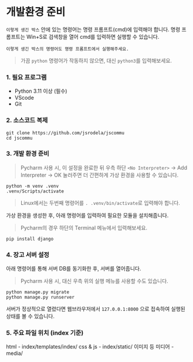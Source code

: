 # 개발환경 준비

`이렇게 생긴 박스` 안에 있는 명령어는 명령 프롬프트(cmd)에 입력해야 합니다. 명령 프롬프트는 Win+S로 검색창을 열어 cmd를 입력하면 실행할 수 있습니다.
```
이렇게 생긴 박스의 명령어도 명령 프롬프트에서 실행해주세요.
```
> 가끔 `python` 명령어가 작동하지 않으면, 대신 `python3`를 입력해보세요.

### 1. 필요 프로그램

* Python 3.11 이상 (필수)
* VScode
* Git

### 2. 소스코드 복제
```commandline
git clone https://github.com/jsrodela/jscommu
cd jscommu
```

### 3. 개발 환경 준비

> Pycharm 사용 시, 이 설정을 완료한 뒤 우측 하단 `<No Interpreter>` -> Add Interpreter -> OK 눌러주면 더 간편하게 가상 환경을 사용할 수 있습니다.

```commandline
python -m venv .venv
.venv/Scripts/activate
```
> Linux에서는 두번째 명령어를 `. .venv/bin/activate`로 입력해야 합니다.

가상 환경을 생성한 후, 아래 명령어를 입력하여 필요한 모듈을 설치해줍니다.
> Pycharm의 경우 하단의 Terminal 메뉴에서 입력해보세요.
```commandline
pip install django
```

### 4. 장고 서버 설정

아래 명령어를 통해 서버 DB를 동기화한 후, 서버를 열어줍니다.
> Pycharm 사용 시, 대신 우측 위의 실행 메뉴를 사용할 수도 있습니다.
```commandline
python manage.py migrate
python manage.py runserver
```
서버가 정상적으로 열렸다면 웹브라우저에서 `127.0.0.1:8000` 으로 접속하여 실행된 상태를 볼 수 있습니다.

### 5. 주요 파일 위치 (index 기준)

html - index/templates/index/
css & js - index/static/
이미지 등 미디어 - media/